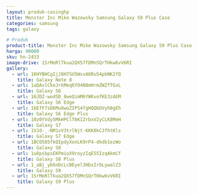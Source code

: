 ```yaml
---
layout: produk-casinghp
title: Monster Inc Mike Wazowsky Samsung Galaxy S9 Plus Case
categories: samsung
tags: galaxy

# Produk
product-title: Monster Inc Mike Wazowsky Samsung Galaxy S9 Plus Case
harga: 90000
sku: hn-2433
image-drive: 1SrMeRlTkua2QX57fDMnSQrTHkw6vV6RI
gallery:
  - url: 1KHYBHCgIjJ8H7SU5WxsA6Ru54pbNK2fQ
    title: Galaxy Note 8
  - url: 1aQAslCkeJrkMeq6YO4N8mHrmZWZfTGxL
    title: Galaxy S6
  - url: 16JDZ-wod5D_8weQimM6YWKvofKE3zAEM
    title: Galaxy S6 Edge
  - url: 1bEfF7sD6Mu8woZIPS4fgHQQbDVyh8gEh
    title: Galaxy S6 Edge Plus
  - url: 10z0YVdy5MkHPClT6KIZrbxV2yCLK8MeH
    title: Galaxy S7
  - url: 1VJd-_-NM1vV3trlNjt-KKK0kCJfhtKls
    title: Galaxy S7 Edge
  - url: 1BCO585fkQIpdyXonLK9rP4-dkdb1ezWo
    title: Galaxy S8
  - url: 1u8psbpsEKPmioX9royzIqE55IzqAkmCf
    title: Galaxy S8 Plus
  - url: 1_aBj_yb6nDcLcBEyel3HbxIrbLywalZ3
    title: Galaxy S9
  - url: 1SrMeRlTkua2QX57fDMnSQrTHkw6vV6RI
    title: Galaxy S9 Plus
---
```

